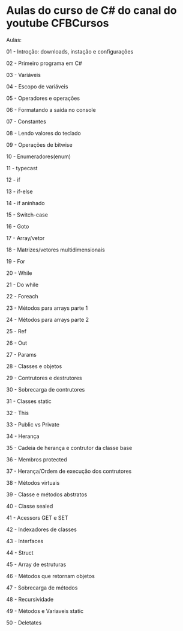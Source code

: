 # Aulas do curso de C# do canal do youtube CFBCursos

Aulas:

01 - Introção: downloads, instação e configurações

02 - Primeiro programa em C#

03 - Variáveis

04 - Escopo de variáveis

05 - Operadores e operações

06 - Formatando a saída no console

07 - Constantes

08 - Lendo valores do teclado

09 - Operações de bitwise

10 - Enumeradores(enum)

11 - typecast

12 - if

13 - if-else

14 - if aninhado

15 - Switch-case

16 - Goto

17 - Array/vetor

18 - Matrizes/vetores multidimensionais

19 - For

20 - While

21 - Do while

22 - Foreach

23 - Métodos para arrays parte 1

24 - Métodos para arrays parte 2

25 - Ref

26 - Out

27 - Params

28 - Classes e objetos

29 - Contrutores e destrutores

30 - Sobrecarga de contrutores

31 - Classes static

32 - This

33 - Public vs Private

34 - Herança

35 - Cadeia de herança e contrutor da classe base

36 - Membros protected

37 - Herança/Ordem de execução dos contrutores

38 - Métodos virtuais

39 - Classe e métodos abstratos

40 - Classe sealed

41 - Acessors GET e SET

42 - Indexadores de classes

43 - Interfaces

44 - Struct

45 - Array de estruturas

46 - Métodos que retornam objetos

47 - Sobrecarga de métodos

48 - Recursividade

49 - Métodos e Variaveis static

50 - Deletates